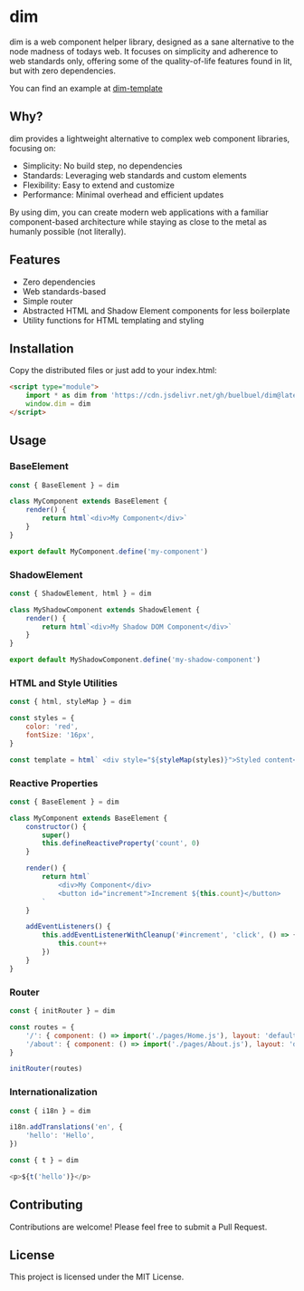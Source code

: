 # dim

dim is a web component helper library, designed as a sane alternative to the node madness of todays web. It focuses on simplicity and adherence to web standards only, offering some of the quality-of-life features found in lit, but with zero dependencies.

You can find an example at [dim-template](https://github.com/buelbuel/dim-template)

## Why?

dim provides a lightweight alternative to complex web component libraries, focusing on:

-   Simplicity: No build step, no dependencies
-   Standards: Leveraging web standards and custom elements
-   Flexibility: Easy to extend and customize
-   Performance: Minimal overhead and efficient updates

By using dim, you can create modern web applications with a familiar component-based architecture while staying as close to the metal as humanly possible (not literally).

## Features

-   Zero dependencies
-   Web standards-based
-   Simple router
-   Abstracted HTML and Shadow Element components for less boilerplate
-   Utility functions for HTML templating and styling

## Installation

Copy the distributed files or just add to your index.html:

```html
<script type="module">
	import * as dim from 'https://cdn.jsdelivr.net/gh/buelbuel/dim@latest/dist/dim.min.js'
	window.dim = dim
</script>
```

## Usage

### BaseElement

```js
const { BaseElement } = dim

class MyComponent extends BaseElement {
	render() {
		return html`<div>My Component</div>`
	}
}

export default MyComponent.define('my-component')
```

### ShadowElement

```js
const { ShadowElement, html } = dim

class MyShadowComponent extends ShadowElement {
	render() {
		return html`<div>My Shadow DOM Component</div>`
	}
}

export default MyShadowComponent.define('my-shadow-component')
```

### HTML and Style Utilities

```js
const { html, styleMap } = dim

const styles = {
	color: 'red',
	fontSize: '16px',
}

const template = html` <div style="${styleMap(styles)}">Styled content</div> `
```

### Reactive Properties

```js
const { BaseElement } = dim

class MyComponent extends BaseElement {
	constructor() {
		super()
		this.defineReactiveProperty('count', 0)
	}

	render() {
		return html`
			<div>My Component</div>
			<button id="increment">Increment ${this.count}</button>
		`
	}

	addEventListeners() {
		this.addEventListenerWithCleanup('#increment', 'click', () => {
			this.count++
		})
	}
}
```

### Router

```js
const { initRouter } = dim

const routes = {
	'/': { component: () => import('./pages/Home.js'), layout: 'default-layout' },
	'/about': { component: () => import('./pages/About.js'), layout: 'default-layout' },
}

initRouter(routes)
```

### Internationalization

```js
const { i18n } = dim

i18n.addTranslations('en', {
	'hello': 'Hello',
})

const { t } = dim

<p>${t('hello')}</p>
```

## Contributing

Contributions are welcome! Please feel free to submit a Pull Request.

## License

This project is licensed under the MIT License.
